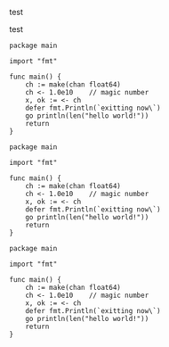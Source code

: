 test

<link rel="stylesheet" href="/css/solarized-dark.css">
<script src="/js/highlight.pack.js"></script>
<script>hljs.initHighlightingOnLoad();</script>

test

<pre><code class="html">package main

import "fmt"

func main() {
    ch := make(chan float64)
    ch <- 1.0e10    // magic number
    x, ok := <- ch
    defer fmt.Println(`exitting now\`)
    go println(len("hello world!"))
    return
}</code></pre>


<pre><code class="plaintext">package main

import "fmt"

func main() {
    ch := make(chan float64)
    ch <- 1.0e10    // magic number
    x, ok := <- ch
    defer fmt.Println(`exitting now\`)
    go println(len("hello world!"))
    return
}</code></pre>



<pre><code class="nohighlight">package main

import "fmt"

func main() {
    ch := make(chan float64)
    ch <- 1.0e10    // magic number
    x, ok := <- ch
    defer fmt.Println(`exitting now\`)
    go println(len("hello world!"))
    return
}</code></pre>
